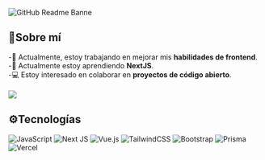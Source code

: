 ![GitHub Readme Banne](https://github.com/JJozef/JJozef/assets/101532359/9d8efa9e-098f-4911-8709-c74985ad406f)

## 👋Sobre mí

-🔭 Actualmente, estoy trabajando en mejorar mis **habilidades de frontend**.<br/>-🌱 Actualmente estoy aprendiendo **NextJS**.<br/>-💻 Estoy interesado en colaborar en **proyectos de código abierto**.<br/><br/>
[![](https://visitcount.itsvg.in/api?id=jjozef&icon=0&color=0)](https://visitcount.itsvg.in)

## ⚙Tecnologías

![JavaScript](https://img.shields.io/badge/javascript-%23323330.svg?style=flat&logo=javascript&logoColor=%23F7DF1E) 
![Next JS](https://img.shields.io/badge/Next-black?style=flat&logo=next.js&logoColor=white) 
![Vue.js](https://img.shields.io/badge/-Vue.js-4FC08D?style=flat&logo=vue.js&logoColor=white)
![TailwindCSS](https://img.shields.io/badge/tailwindcss-%2338B2AC.svg?style=flat&logo=tailwind-css&logoColor=white) 
![Bootstrap](https://img.shields.io/badge/bootstrap-%238511FA.svg?style=flat&logo=bootstrap&logoColor=white)
![Prisma](https://img.shields.io/badge/prisma-%233776AB.svg?style=flat&logo=prisma&logoColor=white) 
![Vercel](https://img.shields.io/badge/vercel-%23000000.svg?style=flat&logo=vercel&logoColor=white) 
